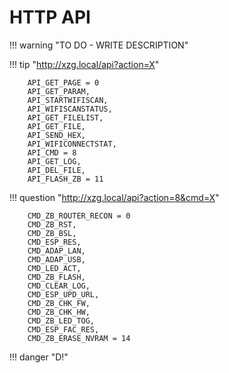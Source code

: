 # HTTP API

!!! warning "TO DO - WRITE DESCRIPTION"

!!! tip "http://xzg.local/api?action=X"

        API_GET_PAGE = 0
        API_GET_PARAM,
        API_STARTWIFISCAN,
        API_WIFISCANSTATUS,
        API_GET_FILELIST,
        API_GET_FILE,
        API_SEND_HEX,
        API_WIFICONNECTSTAT,
        API_CMD = 8
        API_GET_LOG,
        API_DEL_FILE,
        API_FLASH_ZB = 11

!!! question  "http://xzg.local/api?action=8&cmd=X"

        CMD_ZB_ROUTER_RECON = 0
        CMD_ZB_RST,
        CMD_ZB_BSL,
        CMD_ESP_RES,
        CMD_ADAP_LAN,
        CMD_ADAP_USB,
        CMD_LED_ACT,
        CMD_ZB_FLASH,
        CMD_CLEAR_LOG,
        CMD_ESP_UPD_URL,
        CMD_ZB_CHK_FW,
        CMD_ZB_CHK_HW,
        CMD_ZB_LED_TOG,
        CMD_ESP_FAC_RES,
        CMD_ZB_ERASE_NVRAM = 14

!!! danger "D!"
